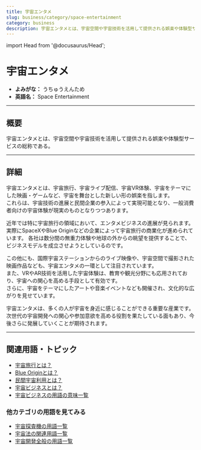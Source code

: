 ```yaml
---
title: 宇宙エンタメ
slug: business/category/space-entertainment
category: business
description: 宇宙エンタメとは、宇宙空間や宇宙技術を活用して提供される娯楽や体験型サービスの総称である。
---
```


import Head from '@docusaurus/Head';

<Head>
  <script type="application/ld+json">
    {`{
      "@context": "https://schema.org",
      "@type": "DefinedTerm",
      "name": "宇宙エンタメ",
      "inDefinedTermSet": "https://www.space-portal.org",
      "termCode": "business/category/space-entertainment",
      "description": "宇宙エンタメとは、宇宙空間や宇宙技術を活用して提供される娯楽や体験型サービスの総称である。",
      "url": "https://www.space-portal.org/docs/business/category/space-entertainment"
    }`}
  </script>
</Head>

# 宇宙エンタメ

- **よみがな：** うちゅうえんため  
- **英語名：** Space Entertainment  

---

## 概要

宇宙エンタメとは、宇宙空間や宇宙技術を活用して提供される娯楽や体験型サービスの総称である。

---

## 詳細

宇宙エンタメとは、宇宙旅行、宇宙ライブ配信、宇宙VR体験、宇宙をテーマにした映画・ゲームなど、宇宙を舞台とした新しい形の娯楽を指します。  
これらは、宇宙技術の進展と民間企業の参入によって実現可能となり、一般消費者向けの宇宙体験が現実のものとなりつつあります。  

近年では特に宇宙旅行の領域において、エンタメビジネスの進展が見られます。  
実際にSpaceXやBlue Originなどの企業によって宇宙旅行の商業化が進められています。
各社は数分間の無重力体験や地球の外からの眺望を提供することで、ビジネスモデルを成立させようとしているのです。  

この他にも、国際宇宙ステーションからのライブ映像や、宇宙空間で撮影された映画作品なども、宇宙エンタメの一環として注目されています。  
また、VRやAR技術を活用した宇宙体験は、教育や観光分野にも応用されており、宇宙への関心を高める手段として有効です。  
さらに、宇宙をテーマにしたアートや音楽イベントなども開催され、文化的な広がりを見せています。  

宇宙エンタメは、多くの人が宇宙を身近に感じることができる重要な産業です。  
次世代の宇宙開発への関心や参加意欲を高める役割を果たしている面もあり、今後さらに発展していくことが期待されます。

---

## 関連用語・トピック

- [宇宙旅行とは？](docs/business/category/space-tourism)
- [Blue Originとは？](docs/business/company/blue-origin)
- [民間宇宙利用とは？](docs/business/private-space-utilization)
- [宇宙ビジネスとは？](docs/business/space-business)
- [宇宙ビジネスの用語の意味一覧](docs/category/business)

### 他カテゴリの用語を見てみる

- [宇宙探査機の用語一覧](docs/category/explorer)
- [宇宙法の関連用語一覧](docs/category/policy)
- [宇宙開発全般の用語一覧](docs/category/glossary)

